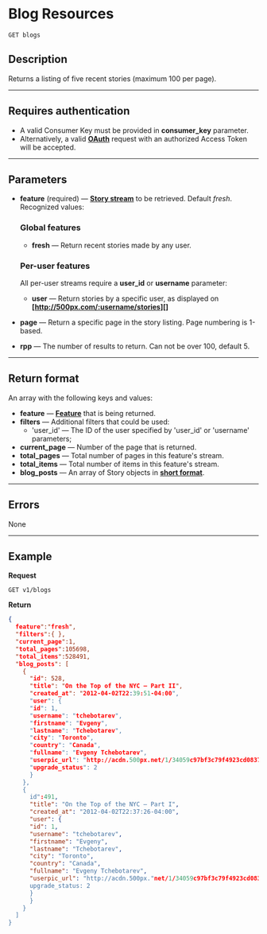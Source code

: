 # Blog Resources

    GET blogs

## Description
Returns a listing of five recent stories (maximum 100 per page).

***

## Requires authentication
* A valid Consumer Key must be provided in **consumer_key** parameter.
* Alternatively, a valid **[OAuth][]** request with an authorized Access Token will be accepted.

***

## Parameters
- **feature** (required) — **[Story stream][]** to be retrieved. Default _fresh_. Recognized values:
    ### Global features
    - **fresh** — Return recent stories made by any user.

    ### Per-user features
    All per-user streams require a **user_id** or **username** parameter:

    - **user** — Return stories by a specific user, as displayed on **[http://500px.com/:username/stories][]**

- **page** — Return a specific page in the story listing. Page numbering is 1-based.
- **rpp** — The number of results to return. Can not be over 100, default 5.

***

## Return format
An array with the following keys and values:

- **feature** — **[Feature][]** that is being returned.
- **filters** — Additional filters that could be used:
    - 'user_id' — The ID of the user specified by 'user_id' or 'username' parameters;
- **current_page** — Number of the page that is returned.
- **total_pages** — Total number of pages in this feature's stream.
- **total_items** — Total number of items in this feature's stream.
- **blog_posts** — An array of Story objects in **[short format][]**.

***

## Errors
None

***

## Example
**Request**

    GET v1/blogs

**Return**
``` json
{
  feature":"fresh",
  "filters":{ },
  "current_page":1,
  "total_pages":105698,
  "total_items":528491,
  "blog_posts": [
    {
      "id": 528,
      "title": "On the Top of the NYC — Part II",
      "created_at": "2012-04-02T22:39:51-04:00",
      "user": {
      "id": 1,
      "username": "tchebotarev",
      "firstname": "Evgeny",
      "lastname": "Tchebotarev",
      "city": "Toronto",
      "country": "Canada",
      "fullname": "Evgeny Tchebotarev",
      "userpic_url": "http://acdn.500px.net/1/34059c97bf3c79f4923cd083756e6a8d726fa956/1.jpg?64",
      "upgrade_status": 2
      }
    }, 
    {
      id":491,
      "title": "On the Top of the NYC — Part I",
      "created_at": "2012-04-02T22:37:26-04:00",
      "user": {
      "id": 1,
      "username": "tchebotarev",
      "firstname": "Evgeny",
      "lastname": "Tchebotarev",
      "city": "Toronto",
      "country": "Canada",
      "fullname": "Evgeny Tchebotarev",
      "userpic_url": "http://acdn.500px."net/1/34059c97bf3c79f4923cd083756e6a8d726fa956/1.jpg?64",
      upgrade_status: 2
      }
      }
    }
  ]
}
```

[OAuth]: https://github.com/500px/api-documentation/tree/master/authentication
[Story stream]: https://github.com/500px/api-documentation/blob/master/basics/formats_and_terms.md#500px-photo-terms
[Feature]: https://github.com/500px/api-documentation/blob/master/basics/formats_and_terms.md#500px-photo-terms
[http://500px.com/:username/blog]: http://500px.com/tchebotarev/stories
[short format]: https://github.com/500px/api-documentation/blob/master/basics/formats_and_terms.md#short-format-1
